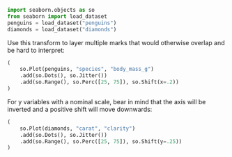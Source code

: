 ```python
import seaborn.objects as so
from seaborn import load_dataset
penguins = load_dataset("penguins")
diamonds = load_dataset("diamonds")
```
Use this transform to layer multiple marks that would otherwise overlap and be hard to interpret:

```python
(
    so.Plot(penguins, "species", "body_mass_g")
    .add(so.Dots(), so.Jitter())
    .add(so.Range(), so.Perc([25, 75]), so.Shift(x=.2))
)
```
For y variables with a nominal scale, bear in mind that the axis will be inverted and a positive shift will move downwards:

```python
(
    so.Plot(diamonds, "carat", "clarity")
    .add(so.Dots(), so.Jitter())
    .add(so.Range(), so.Perc([25, 75]), so.Shift(y=.25))
)
```


```python

```
